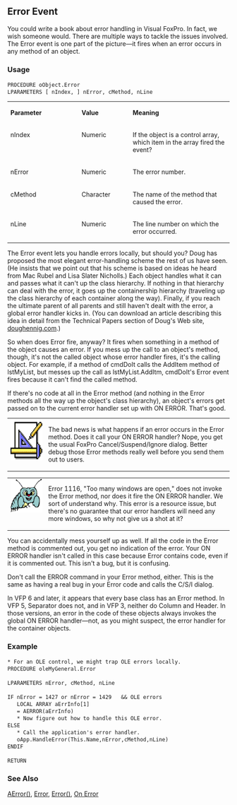 ## Error Event

You could write a book about error handling in Visual FoxPro. In fact, we wish someone would. There are multiple ways to tackle the issues involved. The Error event is one part of the picture&mdash;it fires when an error occurs in any method of an object.

### Usage

```foxpro
PROCEDURE oObject.Error
LPARAMETERS [ nIndex, ] nError, cMethod, nLine
```
<table>
<tr>
  <td width="32%" valign="top">
  <p><b>Parameter</b></p>
  </td>
  <td width=23% valign=top>
  <p><b>Value</b></p>
  </td>
  <td width=45% valign=top>
  <p><b>Meaning</b></p>
  </td>
 </tr>
<tr>
  <td width="32%" valign="top">
  <p>nIndex</p>
  </td>
  <td width=23% valign=top>
  <p>Numeric</p>
  </td>
  <td width=45% valign=top>
  <p>If the object is a control array, which item in the array fired the event?</p>
  </td>
 </tr>
<tr>
  <td width="32%" valign="top">
  <p>nError</p>
  </td>
  <td width=23% valign=top>
  <p>Numeric</p>
  </td>
  <td width=45% valign=top>
  <p>The error number.</p>
  </td>
 </tr>
<tr>
  <td width="32%" valign="top">
  <p>cMethod</p>
  </td>
  <td width=23% valign=top>
  <p>Character</p>
  </td>
  <td width=45% valign=top>
  <p>The name of the method that caused the error.</p>
  </td>
 </tr>
<tr>
  <td width="32%" valign="top">
  <p>nLine</p>
  </td>
  <td width=23% valign=top>
  <p>Numeric</p>
  </td>
  <td width=45% valign=top>
  <p>The line number on which the error occurred.</p>
  </td>
 </tr>
</table>

The Error event lets you handle errors locally, but should you? Doug has proposed the most elegant error-handling scheme the rest of us have seen. (He insists that we point out that his scheme is based on ideas he heard from Mac Rubel and Lisa Slater Nicholls.) Each object handles what it can and passes what it can't up the class hierarchy. If nothing in that hierarchy can deal with the error, it goes up the containership hierarchy (traveling up the class hierarchy of each container along the way). Finally, if you reach the ultimate parent of all parents and still haven't dealt with the error, a global error handler kicks in. (You can download an article describing this idea in detail from the Technical Papers section of Doug's Web site, <a href="http://doughennig.com" target="_blank">doughennig.com</a>.)

So when does Error fire, anyway? It fires when something in a method of the object causes an error. If you mess up the call to an object's method, though, it's not the called object whose error handler fires, it's the calling object. For example, if a method of cmdDoIt calls the AddItem method of lstMyList, but messes up the call as lstMyList.AddItm, cmdDoIt's Error event fires because it can't find the called method.

If there's no code at all in the Error method (and nothing in the Error methods all the way up the object's class hierarchy), an object's errors get passed on to the current error handler set up with ON ERROR. That's good.

<table>
<tr>
  <td width="17%" valign="top">
<img border="0" width="94" height="93" src="Design.gif">
  </td>
  <td width=83%>
  <p>The bad news is what happens if an error occurs in the Error method. Does it call your ON ERROR handler? Nope, you get the usual FoxPro Cancel/Suspend/Ignore dialog. Better debug those Error methods really well before you send them out to users.</p>
  </td>
 </tr>
</table>

<table>
<tr>
  <td width="17%" valign="top">
<img border="0" width="95" height="77" src="bug.gif">
  </td>
  <td width=83%>
  <p>Error 1116, &quot;Too many windows are open,&quot; does not invoke the Error method, nor does it fire the ON ERROR handler. We sort of understand why. This error is a resource issue, but there's no guarantee that our error handlers will need any more windows, so why not give us a shot at it?</p>
  </td>
 </tr>
</table>

You can accidentally mess yourself up as well. If all the code in the Error method is commented out, you get no indication of the error. Your ON ERROR handler isn't called in this case because Error contains code, even if it is commented out. This isn't a bug, but it is confusing.

Don't call the ERROR command in your Error method, either. This is the same as having a real bug in your Error code and calls the C/S/I dialog.

In VFP 6 and later, it appears that every base class has an Error method. In VFP 5, Separator does not, and in VFP 3, neither do Column and Header. In those versions, an error in the code of these objects always invokes the global ON ERROR handler&mdash;not, as you might suspect, the error handler for the container objects.

### Example

```foxpro
* For an OLE control, we might trap OLE errors locally.
PROCEDURE oleMyGeneral.Error

LPARAMETERS nError, cMethod, nLine

IF nError = 1427 or nError = 1429   && OLE errors
   LOCAL ARRAY aErrInfo[1]
   = AERROR(aErrInfo)
   * Now figure out how to handle this OLE error.
ELSE
   * Call the application's error handler.
   oApp.HandleError(This.Name,nError,cMethod,nLine)
ENDIF

RETURN
```
### See Also

[AError()](s4g285.md), [Error](s4g099.md), [Error()](s4g099.md), [On Error](s4g099.md)